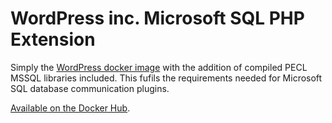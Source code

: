 # WordPress inc. Microsoft SQL PHP Extension
Simply the [WordPress docker image](https://hub.docker.com/_/wordpress/) with 
the addition of compiled PECL MSSQL libraries included. This fufils the 
requirements needed for Microsoft SQL database communication plugins.

[Available on the Docker Hub](https://hub.docker.com/r/soupbowl/wordpress-mssql/).